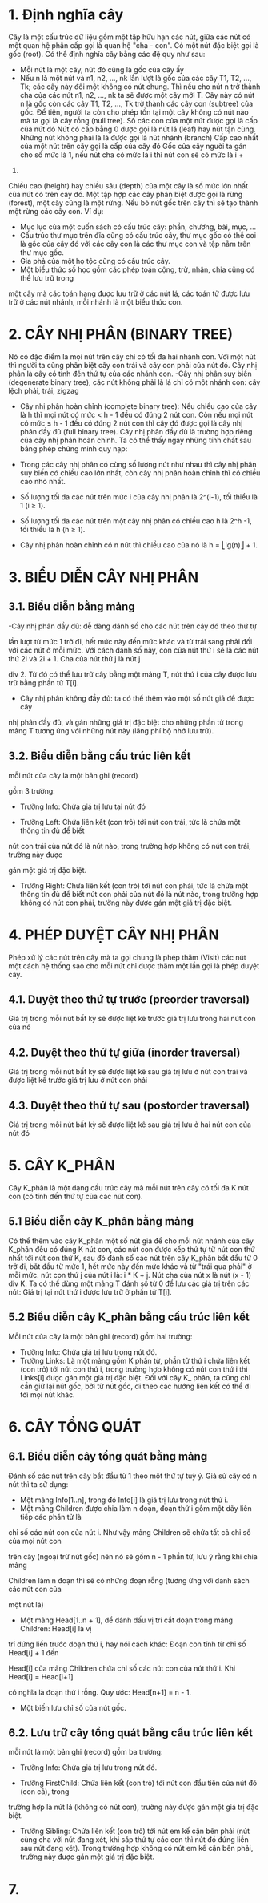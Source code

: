 # 1. Định nghĩa cây
Cây là một cấu trúc 
dữ liệu gồm một tập hữu hạn các nút, giữa các nút có một quan hệ phân cấp gọi là quan hệ
 "cha - con". Có một nút đặc biệt gọi là gốc (root).
Có thể định nghĩa cây bằng các đệ quy như sau:
- Mỗi nút là một cây, nút đó cũng là gốc của cây ấy
- Nếu n là một nút và n1, n2, …, nk lần lượt là gốc của các cây T1, T2, …, Tk; các cây này đôi 
một không có nút chung. Thì nếu cho nút n trở thành cha của các nút n1, n2, …, nk ta sẽ
 được một cây mới T. Cây này có nút n là gốc còn các cây T1, T2, …, Tk trở thành các cây 
con (subtree) của gốc.
Để tiện, người ta còn cho phép tồn tại một cây không có nút nào mà ta gọi là cây rỗng (null 
tree).
Số các con của một nút được gọi là cấp của nút đó
Nút có cấp bằng 0 được gọi là nút lá (leaf) hay nút tận cùng.
Những nút không phải là lá được gọi là nút nhánh (branch)
Cấp cao nhất của một nút trên cây gọi là cấp của cây đó
Gốc của cây người ta gán cho số mức là 1, nếu nút cha có mức là i thì nút con sẽ có mức là i + 
1.
Chiều cao (height) hay chiều sâu (depth) của một cây là số mức lớn nhất của nút có trên cây 
đó.
Một tập hợp các cây phân biệt được gọi là rừng (forest), một cây cũng là một rừng. Nếu bỏ
 nút gốc trên cây thì sẽ tạo thành một rừng các cây con.
Ví dụ:
- Mục lục của một cuốn sách có cấu trúc cây: phần, chương, bài, mục, ...
- Cấu trúc thư mục trên đĩa cũng có cấu trúc cây, thư mục gốc có thể coi là gốc của cây đó 
với các cây con là các thư mục con và tệp nằm trên thư mục gốc.
- Gia phả của một họ tộc cũng có cấu trúc cây.
- Một biểu thức số học gồm các phép toán cộng, trừ, nhân, chia cũng có thể lưu trữ trong 

một cây mà các toán hạng được lưu trữ ở các nút lá, các toán tử được lưu trữ ở các nút 
nhánh, mỗi nhánh là một biểu thức con.
# 2. CÂY NHỊ PHÂN (BINARY TREE)
Nó có đặc điểm là mọi nút trên cây chỉ
 có tối đa hai nhánh con. Với một nút thì người ta cũng phân biệt cây con trái và cây con phải 
của nút đó. Cây nhị phân là cây có tính đến thứ tự của các nhánh con.
-Cây nhị phân suy biến (degenerate binary tree), 
các nút không phải là lá chỉ có một nhánh con: cây lệch phải, trái, zigzag
- Cây nhị phân hoàn chỉnh (complete binary tree): Nếu 
chiều cao của cây là h thì mọi nút có mức < h - 1 đều có đúng 2 nút con. Còn nếu mọi nút có 
mức ≤ h - 1 đều có đúng 2 nút con thì cây đó được gọi là cây nhị
 phân đầy đủ (full binary tree). Cây nhị phân đầy đủ là trường hợp riêng của cây nhị phân 
hoàn chỉnh.
Ta có thể thấy ngay những tính chất sau bằng phép chứng minh quy nạp: 

- Trong các cây nhị phân có cùng số lượng nút như nhau thì cây nhị phân suy biến có chiều 
cao lớn nhất, còn cây nhị phân hoàn chỉnh thì có chiều cao nhỏ nhất. 

- Số lượng tối đa các nút trên mức i của cây nhị phân là 2^(i-1), tối thiểu là 1 (i ≥ 1). 

- Số lượng tối đa các nút trên một cây nhị phân có chiều cao h là 2^h
-1, tối thiểu là h (h ≥ 1). 

- Cây nhị phân hoàn chỉnh có n nút thì chiều cao của nó là h = ⎣lg(n)⎦ + 1.
# 3. BIỂU DIỄN CÂY NHỊ PHÂN
## 3.1. Biểu diễn bằng mảng
-Cây nhị phân đầy đủ: dễ dàng đánh số cho các nút trên cây đó theo thứ tự

lần lượt từ mức 1 trở đi, hết mức này đến mức khác và từ trái sang phải đối với các nút ở mỗi 
mức.
Với cách đánh số này, con của nút thứ i sẽ là các nút thứ 2i và 2i + 1. Cha của nút thứ j là nút j 

div 2. Từ đó có thể lưu trữ cây bằng một mảng T, nút thứ i của cây được lưu trữ bằng 
phần tử T[i].
- Cây nhị phân không đầy đủ: ta có thể thêm vào một số nút giả để được cây 

nhị phân đầy đủ, và gán những giá trị đặc biệt cho những phần tử trong mảng T tương ứng với 
những nút này (lãng phí bộ nhớ lưu trữ).
## 3.2. Biểu diễn bằng cấu trúc liên kết
mỗi nút của cây là một bản ghi (record) 

gồm 3 trường: 

- Trường Info: Chứa giá trị lưu tại nút đó 

- Trường Left: Chứa liên kết (con trỏ) tới nút con trái, tức là chứa một thông tin đủ để biết 

nút con trái của nút đó là nút nào, trong trường hợp không có nút con trái, trường này được 

gán một giá trị đặc biệt. 

- Trường Right: Chứa liên kết (con trỏ) tới nút con phải, tức là chứa một thông tin đủ để biết 
nút con phải của nút đó là nút nào, trong trường hợp không có nút con phải, trường này 
được gán một giá trị đặc biệt.
# 4. PHÉP DUYỆT CÂY NHỊ PHÂN
Phép xử lý các nút trên cây mà ta gọi chung là phép thăm (Visit) các nút một cách hệ thống 
sao cho mỗi nút chỉ được thăm một lần gọi là phép duyệt cây.
## 4.1. Duyệt theo thứ tự trước (preorder traversal)
Giá trị trong mỗi nút bất kỳ sẽ được liệt kê trước giá trị
 lưu trong hai nút con của nó
## 4.2. Duyệt theo thứ tự giữa (inorder traversal)
Giá trị trong mỗi nút bất kỳ sẽ được liệt kê sau giá trị
 lưu ở nút con trái và được liệt kê trước giá trị lưu ở nút con phải
## 4.3. Duyệt theo thứ tự sau (postorder traversal)
Giá trị trong mỗi nút bất kỳ sẽ được liệt kê sau giá trị lưu 
ở hai nút con của nút đó
# 5. CÂY K_PHÂN 
Cây K_phân là một dạng cấu trúc cây mà mỗi nút trên cây có tối đa K nút con (có tính đến 
thứ tự của các nút con).
## 5.1 Biểu diễn cây K_phân bằng mảng
Có thể thêm vào cây K_phân một số
 nút giả để cho mỗi nút nhánh của cây K_phân đều có đúng K nút con, các nút con được xếp 
thứ tự từ nút con thứ nhất tới nút con thứ K, sau đó đánh số các nút trên cây K_phân bắt đầu 
từ 0 trở đi, bắt đầu từ mức 1, hết mức này đến mức khác và từ "trái qua phải" ở mỗi mức.
nút con thứ j của nút i là: i * K + j. Nút cha của nút x là nút (x - 1) div 
K. Ta có thể dùng một mảng T đánh số từ 0 để lưu các giá trị trên các nút: Giá trị tại nút thứ i 
được lưu trữ ở phần tử T[i].
## 5.2 Biểu diễn cây K_phân bằng cấu trúc liên kết
Mỗi nút của cây là một bản ghi (record) gồm hai trường:
- Trường Info: Chứa giá trị lưu trong nút đó.
- Trường Links: Là một mảng gồm K phần tử, phần tử thứ i chứa liên kết (con trỏ) tới nút 
con thứ i, trong trường hợp không có nút con thứ i thì Links[i] được gán một giá trị đặc biệt.
Đối với cây K_ phân, ta cũng chỉ cần giữ lại nút gốc, bởi từ nút gốc, đi theo các hướng liên 
kết có thể đi tới mọi nút khác.
# 6. CÂY TỔNG QUÁT
## 6.1. Biểu diễn cây tổng quát bằng mảng
Đánh số các nút trên cây bắt đầu từ 1 theo 
một thứ tự tuỳ ý. Giả sử cây có n nút thì ta sử dụng: 

- Một mảng Info[1..n], trong đó Info[i] là giá trị lưu trong nút thứ i.
- Một mảng Children được chia làm n đoạn, đoạn thứ i gồm một dãy liên tiếp các phần tử là 

chỉ số các nút con của nút i. Như vậy mảng Children sẽ chứa tất cả chỉ số của mọi nút con 

trên cây (ngoại trừ nút gốc) nên nó sẽ gồm n - 1 phần tử, lưu ý rằng khi chia mảng 

Children làm n đoạn thì sẽ có những đoạn rỗng (tương ứng với danh sách các nút con của 

một nút lá)
- Một mảng Head[1..n + 1], để đánh dấu vị trí cắt đoạn trong mảng Children: Head[i] là vị

trí đứng liền trước đoạn thứ i, hay nói cách khác: Đoạn con tính từ chỉ số Head[i] + 1 đến 

Head[i] của mảng Children chứa chỉ số các nút con của nút thứ i. Khi Head[i] = Head[i+1] 

có nghĩa là đoạn thứ i rỗng. Quy ước: Head[n+1] = n - 1.
- Một biến lưu chỉ số của nút gốc.
## 6.2. Lưu trữ cây tổng quát bằng cấu trúc liên kết
mỗi nút là một bản ghi (record) gồm ba 
trường: 

- Trường Info: Chứa giá trị lưu trong nút đó. 

- Trường FirstChild: Chứa liên kết (con trỏ) tới nút con đầu tiên của nút đó (con cả), trong 

trường hợp là nút lá (không có nút con), trường này được gán một giá trị đặc biệt.
- Trường Sibling: Chứa liên kết (con trỏ) tới nút em kế cận bên phải (nút cùng cha với nút 
đang xét, khi sắp thứ tự các con thì nút đó đứng liền sau nút đang xét). Trong trường hợp 
không có nút em kế cận bên phải, trường này được gán một giá trị đặc biệt.
# 7. 
